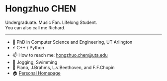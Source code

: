 # Hongzhuo CHEN

Undergraduate. Music Fan. Lifelong Student.\
You can also call me Richard.
***

- 🍻 PhD in Computer Science and Engineering, UT Arlington
- ⚡ C++ / Python
- 📫 How to reach me: hongzhuo.chen@uta.edu
- 🏃‍ Jogging, Swimming
- 🎵 Piano, J.Brahms, L.v.Beethoven, and F.F.Chopin
- 🏠 [Personal Homepage](https://richardchen714.github.io/)

